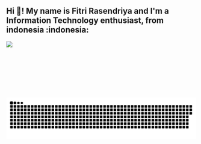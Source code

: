 <h2 align="left">Hi 👋! My name is Fitri Rasendriya and I'm a Information Technology enthusiast, from indonesia :indonesia: </h2>
<img align="left" height="150" src="https://i.imgflip.com/65efzo.gif"  />

###

<br clear="both">

<img src="https://raw.githubusercontent.com/fitri81310740/fitri81310740/output/snake.svg" alt="Snake animation" />

###
